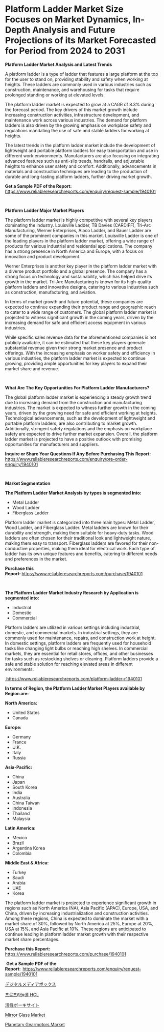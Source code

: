 <p><h1>Platform Ladder Market Size Focuses on Market Dynamics, In-Depth Analysis and Future Projections of its Market Forecasted for Period from 2024 to 2031</h1></p><p><strong>Platform Ladder Market Analysis and Latest Trends</strong></p>
<p><p>A platform ladder is a type of ladder that features a large platform at the top for the user to stand on, providing stability and safety when working at heights. These ladders are commonly used in various industries such as construction, maintenance, and warehousing for tasks that require prolonged standing or working at elevated levels.</p><p>The platform ladder market is expected to grow at a CAGR of 8.3% during the forecast period. The key drivers of this market growth include increasing construction activities, infrastructure development, and maintenance work across various industries. The demand for platform ladders is also driven by the growing emphasis on workplace safety and regulations mandating the use of safe and stable ladders for working at heights.</p><p>The latest trends in the platform ladder market include the development of lightweight and portable platform ladders for easy transportation and use in different work environments. Manufacturers are also focusing on integrating advanced features such as anti-slip treads, handrails, and adjustable heights to enhance user safety and comfort. Additionally, advancements in materials and construction techniques are leading to the production of durable and long-lasting platform ladders, further driving market growth.</p></p>
<p><strong>Get a Sample PDF of the Report:&nbsp;</strong> <a href="https://www.reliableresearchreports.com/enquiry/request-sample/1940101">https://www.reliableresearchreports.com/enquiry/request-sample/1940101</a></p>
<p>&nbsp;</p>
<p><strong>Platform Ladder Major Market Players</strong></p>
<p><p>The platform ladder market is highly competitive with several key players dominating the industry. Louisville Ladder, TB Davies (CARDIFF), Tri-Arc Manufacturing, Werner Enterprises, Alaco Ladder, and Bauer Ladder are some of the prominent companies in this market. Louisville Ladder is one of the leading players in the platform ladder market, offering a wide range of products for various industrial and residential applications. The company has a strong presence in North America and Europe, with a focus on innovation and product development.</p><p>Werner Enterprises is another key player in the platform ladder market with a diverse product portfolio and a global presence. The company has a strong focus on technology and sustainability, which has helped drive its growth in the market. Tri-Arc Manufacturing is known for its high-quality platform ladders and innovative designs, catering to various industries such as construction, manufacturing, and aviation.</p><p>In terms of market growth and future potential, these companies are expected to continue expanding their product range and geographic reach to cater to a wide range of customers. The global platform ladder market is projected to witness significant growth in the coming years, driven by the increasing demand for safe and efficient access equipment in various industries.</p><p>While specific sales revenue data for the aforementioned companies is not publicly available, it can be estimated that these key players generate substantial revenue given their strong market presence and product offerings. With the increasing emphasis on worker safety and efficiency in various industries, the platform ladder market is expected to continue growing, providing ample opportunities for key players to expand their market share and revenue.</p></p>
<p>&nbsp;</p>
<p><strong>What Are The Key Opportunities For Platform Ladder Manufacturers?</strong></p>
<p><p>The global platform ladder market is experiencing a steady growth trend due to increasing demand from the construction and manufacturing industries. The market is expected to witness further growth in the coming years, driven by the growing need for safe and efficient working at heights. Technological advancements, such as the development of lightweight and portable platform ladders, are also contributing to market growth. Additionally, stringent safety regulations and the emphasis on workplace safety are expected to drive further market expansion. Overall, the platform ladder market is projected to have a positive outlook with promising opportunities for manufacturers and suppliers.</p></p>
<p><strong>Inquire or Share Your Questions If Any Before Purchasing This Report:</strong> <a href="https://www.reliableresearchreports.com/enquiry/pre-order-enquiry/1940101">https://www.reliableresearchreports.com/enquiry/pre-order-enquiry/1940101</a></p>
<p>&nbsp;</p>
<p><strong>Market Segmentation</strong></p>
<p><strong>The Platform Ladder Market Analysis by types is segmented into:</strong></p>
<p><ul><li>Metal Ladder</li><li>Wood Ladder</li><li>Fiberglass Ladder</li></ul></p>
<p><p>Platform ladder market is categorized into three main types: Metal Ladder, Wood Ladder, and Fiberglass Ladder. Metal ladders are known for their durability and strength, making them suitable for heavy-duty tasks. Wood ladders are often chosen for their traditional look and lightweight nature, making them easy to transport. Fiberglass ladders are favored for their non-conductive properties, making them ideal for electrical work. Each type of ladder has its own unique features and benefits, catering to different needs and preferences in the market.</p></p>
<p><strong>Purchase this Report:&nbsp;</strong><a href="https://www.reliableresearchreports.com/purchase/1940101">https://www.reliableresearchreports.com/purchase/1940101</a></p>
<p>&nbsp;</p>
<p><strong>The Platform Ladder Market Industry Research by Application is segmented into:</strong></p>
<p><ul><li>Industrial</li><li>Domestic</li><li>Commercial</li></ul></p>
<p><p>Platform ladders are utilized in various settings including industrial, domestic, and commercial markets. In industrial settings, they are commonly used for maintenance, repairs, and construction work at height. In domestic settings, platform ladders are frequently used for household tasks like changing light bulbs or reaching high shelves. In commercial markets, they are essential for retail stores, offices, and other businesses for tasks such as restocking shelves or cleaning. Platform ladders provide a safe and stable solution for reaching elevated areas in different environments.</p></p>
<p><a href="https://www.reliableresearchreports.com/platform-ladder-r1940101">&nbsp;https://www.reliableresearchreports.com/platform-ladder-r1940101</a></p>
<p><strong>In terms of Region, the Platform Ladder Market Players available by Region are:</strong></p>
<p>
    <p> <strong> North America: </strong>
        <ul>
            <li>United States</li>
            <li>Canada</li>
        </ul>
        </p> 
    <p> <strong> Europe: </strong>
        <ul>
            <li>Germany</li>
            <li>France</li>
            <li>U.K.</li>
            <li>Italy</li>
            <li>Russia</li>
        </ul>
        </p> 
    <p> <strong> Asia-Pacific: </strong>
        <ul>
            <li>China</li>
            <li>Japan</li>
            <li>South Korea</li>
            <li>India</li>
            <li>Australia</li>
            <li>China Taiwan</li>
            <li>Indonesia</li>
            <li>Thailand</li>
            <li>Malaysia</li>
        </ul>
        </p> 
    <p> <strong> Latin America: </strong>
        <ul>
            <li>Mexico</li>
            <li>Brazil</li>
            <li>Argentina Korea</li>
            <li>Colombia</li>
        </ul>
        </p> 
    <p> <strong> Middle East & Africa: </strong>
        <ul>
            <li>Turkey</li>
            <li>Saudi</li>
            <li>Arabia</li>
            <li>UAE</li>
            <li>Korea</li>
        </ul>
    </p>
    </p>
<p><p>The platform ladder market is projected to experience significant growth in regions such as North America (NA), Asia Pacific (APAC), Europe, USA, and China, driven by increasing industrialization and construction activities. Among these regions, China is expected to dominate the market with a market share of 30%, followed by North America at 25%, Europe at 20%, USA at 15%, and Asia Pacific at 10%. These regions are anticipated to continue leading in platform ladder market growth with their respective market share percentages.</p></p>
<p><strong>Purchase this Report: </strong><a href="https://www.reliableresearchreports.com/purchase/1940101">https://www.reliableresearchreports.com/purchase/1940101</a></p>
<p>&nbsp;<strong>Get a Sample PDF of the Report:&nbsp;&nbsp;</strong><a href="https://www.reliableresearchreports.com/enquiry/request-sample/1940101">https://www.reliableresearchreports.com/enquiry/request-sample/1940101</a></p>
<p><strong></strong></p>
<p><p><a href="https://github.com/EmoryYundt1935/Market-Research-Report-List-1/blob/main/854728231160.md">デジタルメディアボックス</a></p><p><a href="https://github.com/CliftonFisher9067/Market-Research-Report-List-1/blob/main/873452728601.md">프로프라놀롤 HCL</a></p><p><a href="https://github.com/mcbeesbxa270/Market-Research-Report-List-1/blob/main/577214431159.md">活性ボーキサイト</a></p><p><a href="https://issuu.com/reportprime-2/docs/mirror-glass-market-size-2030.pptx">Mirror Glass Market</a></p><p><a href="https://github.com/Glendatilghmankmgz0rbhwpy/Market-Research-Report-List-2/blob/main/planetary-gearmotors-market.md">Planetary Gearmotors Market</a></p></p>